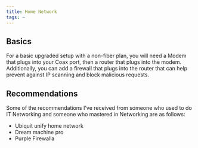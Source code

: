 ```yaml
---
title: Home Network
tags: ~
---
```


## Basics

For a basic upgraded setup with a non-fiber plan, you will need a Modem that plugs into your Coax port, then a router that plugs into the modem. Additionally, you can add a firewall that plugs into the router that can help prevent against IP scanning and block malicious requests.

## Recommendations

Some of the recommendations I've received from someone who used to do IT Networking and someone who mastered in Networking are as follows:

* Ubiquit unify home network 
* Dream machine pro
* Purple Firewalla
